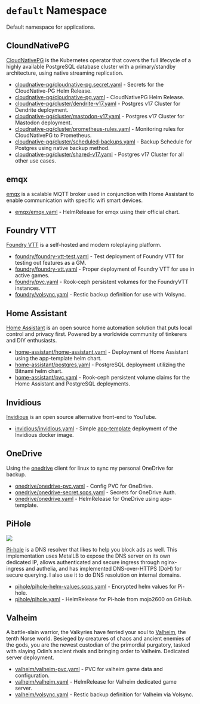 # `default` Namespace

Default namespace for applications.

## CloundNativePG

[CloudNativePG](https://cloudnative-pg.io/) is the Kubernetes operator that covers the full lifecycle of a highly available PostgreSQL database cluster with a primary/standby architecture, using native streaming replication.

* [cloudnative-pg/cloudnative-pg.secret.yaml](cloudnative-pg/cloudnative-pg.secret.yaml) - Secrets for the CloudNative-PG Helm Release.
* [cloudnative-pg/cloudnative-pg.yaml](cloudnative-pg/cloudnative-pg.yaml) - CloudNativePG Helm Release.
* [cloudnative-pg/cluster/dendrite-v17.yaml](cloudnative-pg/cluster/dendrite-v17.yaml) - Postgres v17 Cluster for Dendrite deployment.
* [cloudnative-pg/cluster/mastodon-v17.yaml](cloudnative-pg/cluster/mastodon-v17.yaml) - Postgres v17 Cluster for Mastodon deployment.
* [cloudnative-pg/cluster/prometheus-rules.yaml](cloudnative-pg/cluster/prometheus-rules.yaml) - Monitoring rules for CloudNativePG to Prometheus.
* [cloudnative-pg/cluster/scheduled-backups.yaml](cloudnative-pg/cluster/scheduled-backups.yaml) - Backup Schedule for Postgres using native backup method.
* [cloudnative-pg/cluster/shared-v17.yaml](cloudnative-pg/cluster/shared-v17.yaml) - Postgres v17 Cluster for all other use cases.

## emqx

[emqx](https://www.emqx.io/) is a scalable MQTT broker used in conjunction with Home Assistant to enable communication with specific wifi smart devices.

* [emqx/emqx.yaml](emqx/emqx.yaml) - HelmRelease for emqx using their official chart.

## Foundry VTT

[Foundry VTT](https://foundryvtt.com/) is a self-hosted and modern roleplaying platform.

* [foundry/foundry-vtt-test.yaml](foundry/foundry-vtt-test.yaml) - Test deployment of Foundry VTT for testing out features as a GM.
* [foundry/foundry-vtt.yaml](foundry/foundry-vtt.yaml) - Proper deployment of Foundry VTT for use in active games.
* [foundry/pvc.yaml](foundry/pvc.yaml) - Rook-ceph persistent volumes for the FoundryVTT instances.
* [foundry/volsync.yaml](foundry/volsync.yaml) - Restic backup definition for use with Volsync.

## Home Assistant

[Home Assistant](https://www.home-assistant.io/) is an open source home automation solution that puts local control and privacy first. Powered by a worldwide community of tinkerers and DIY enthusiasts.

* [home-assistant/home-assistant.yaml](home-assistant/home-assistant.yaml) - Deployment of Home Assistant using the app-template helm chart.
* [home-assistant/postgres.yaml](home-assistant/postgres.yaml) - PostgreSQL deployment utilizing the Bitnami helm chart.
* [home-assistant/pvc.yaml](home-assistant/pvc.yaml) - Rook-ceph persistent volume claims for the Home Assistant and PostgreSQL deployments.

## Invidious

[Invidious](https://invidious.io/) is an open source alternative front-end to YouTube.

* [invidious/invidious.yaml](invidious/invidious.yaml) - Simple [app-template](https://bjw-s.github.io/helm-charts/docs/app-template/) deployment of the Invidious docker image.

## OneDrive

Using the [onedrive](https://github.com/abraunegg/onedrive) client for linux to sync my personal OneDrive for backup.

* [onedrive/onedrive-pvc.yaml](onedrive/onedrive-pvc.yaml) - Config PVC for OneDrive.
* [onedrive/onedrive-secret.sops.yaml](onedrive/onedrive-secret.sops.yaml) - Secrets for OneDrive Auth.
* [onedrive/onedrive.yaml](onedrive/onedrive.yaml) - HelmRelease for OneDrive using app-template.

## PiHole

![](https://i.imgur.com/o2X1qU0.png)

[Pi-hole](https://pi-hole.net/) is a DNS resolver that likes to help you block ads as well. This implementation uses MetalLB to expose the DNS server on its own dedicated IP, allows authenticated and secure ingress through nginx-ingress and authelia, and has implemented DNS-over-HTTPS (DoH) for secure querying. I also use it to do DNS resolution on internal domains.

* [pihole/pihole-helm-values.sops.yaml](pihole/pihole-helm-values.sops.yaml) - Encrypted helm values for Pi-hole.
* [pihole/pihole.yaml](pihole/pihole.yaml) - HelmRelease for Pi-hole from mojo2600 on GitHub.

## Valheim

A battle-slain warrior, the Valkyries have ferried your soul to [Valheim](https://www.valheimgame.com/), the tenth Norse world. Besieged by creatures of chaos and ancient enemies of the gods, you are the newest custodian of the primordial purgatory, tasked with slaying Odin’s ancient rivals and bringing order to Valheim. Dedicated server deployment.

* [valheim/valheim-pvc.yaml](valheim/valheim-pvc.yaml) - PVC for valheim game data and configuration.
* [valheim/valheim.yaml](valheim/valheim.yaml) - HelmRelease for Valheim dedicated game server.
* [valheim/volsync.yaml](valheim/volsync.yaml) - Restic backup definition for Valheim via Volsync.
